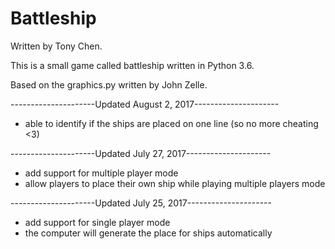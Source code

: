 # Battleship

Written by Tony Chen.

This is a small game called battleship written in Python 3.6.

Based on the graphics.py written by John Zelle.

---------------------Updated August 2, 2017---------------------
- able to identify if the ships are placed on one line (so no more cheating <3)

---------------------Updated July 27, 2017---------------------
- add support for multiple player mode
- allow players to place their own ship while playing multiple players mode

---------------------Updated July 25, 2017---------------------
- add support for single player mode
- the computer will generate the place for ships automatically
